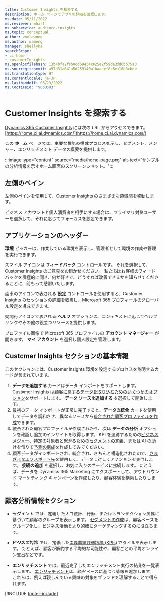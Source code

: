 ```yaml
---
title: Customer Insights を探索する
description: ホーム ページでアプリの詳細を確認します。
ms.date: 05/11/2022
ms.reviewer: mhart
ms.subservice: audience-insights
ms.topic: conceptual
author: wmelewong
ms.author: wameng
manager: shellyha
searchScope:
- ci-home
- customerInsights
ms.openlocfilehash: 13b4bfa2f0b0cd69454c025e2f59de3dd6bb75a3
ms.sourcegitcommit: a97d31a647a5d259140a1baaeef8c6ea10b8cbde
ms.translationtype: HT
ms.contentlocale: ja-JP
ms.lasthandoff: 06/29/2022
ms.locfileid: "9053303"
---
```

# <a name="explore-customer-insights"></a>Customer Insights を探索する

[Dynamics 365 Customer Insights](https://home.ci.ai.dynamics.com/) には次の URL からアクセスできます。[https://home.ci.ai.dynamics.com/](https://home.ci.ai.dynamics.com/)

この **ホーム** ページでは、主要な機能の構成プロセスを示し、セグメント、メジャー、エンリッチメント データの概要を提供します。

:::image type="content" source="media/home-page.png" alt-text="サンプルの分析情報を示すホーム画面のスクリーンショット。":::

## <a name="left-side-pane"></a>左側のペイン

左側のペインを使用して、Customer Insights のさまざまな領域間を移動します。

ビジネス アカウントと個人消費者を相手にする場合は、プライマリ対象ユーザーを選択して、それに応じてフォーカスを設定できます。

## <a name="application-header"></a>アプリケーションのヘッダー

**環境** ピッカーは、作業している環境を表示し、管理者として環境の作成や管理を実行できます。

スマイル アイコンは **フィードバック** コントロールです。 それを選択して、Customer Insights のご意見をお聞かせください。 私たちはお客様のフィードバックを積極的に聞き、何が好きで、どうすれば改善できるかを知らせてくださることに、前もって感謝いたします。

歯車のアイコンで表される **設定** コントロールを使用すると、Customer Insights のセッションの詳細を収集し、Microsoft 365 プロフィールのグローバル設定を構成できます。

疑問符アイコンで表される **ヘルプ** オプションは、コンテキストに応じたヘルプ リンクやその他の役立つリソースを提供します。

プロファイル画像で Microsoft 365 プロファイルの **アカウント マネージャー** が開きます。 **マイ アカウント** を選択し個人設定を管理します。

## <a name="getting-started-with-customer-insights-section"></a>Customer Insights セクションの基本情報

このセクションには、Customer Insights 環境を設定するプロセスを説明するカードが含まれています。

1. **データを追加する** カードはデータ インポートをサポートします。 Customer Insights は[顧客に関するデータを取り込むためのいくつかのオプション](data-sources.md)をサポートします。 **データ ソースを追加する** を選択して開始します。
1. 最初のデータ インポートが正常に完了すると、**データの統合** カードを使用してデータを調和させ、異なるソースから[統合された顧客プロファイルを作成](data-unification.md)できます。 
1. 統合された顧客プロファイルが作成されたら、次は **データの分析** オプションを確認し追加のインサイトを取得します。 KPI を追跡するための[ビジネス メジャー](measures.md)、特定の対象者と繋がるための[セグメントの定義](segments.md)、または AI の助けを借りて[予測の構成](predictions-overview.md)を作成してみてください。
1. 顧客データがインポートされ、統合され、きちんと構造化されたので、[さまざまなエクスポート先](export-destinations.md)を使用して、データに対してアクションを実行します。 **接続の追加** を選択し、お気に入りのサービスに接続します。 たとえば、データを Dynamics 365 Marketing にエクスポートして、アウトバウンド マーケティング キャンペーンを作成したり、顧客体験を構築したりします。 

## <a name="your-customer-insights-section"></a>顧客分析情報セクション

- **セグメント** では、定義した人口統計、行動、またはトランザクション属性に基づいて顧客のグループを表示します。 [セグメントの作成](segments.md)は、顧客ベースをグループ化し、ビジネス活動をより的確にターゲティングするのに役立ちます。

- **ビジネス対策** では、定義した[主要業績評価指標 (KPIs)](measures.md) でタイルを表示します。 たとえば、顧客が解約する平均的な可能性や、顧客ごとの平均オンライン支出などです。

- **エンリッチメント** では、最近完了したエンリッチメント実行の結果を一覧表示します。 [エンリッチメント](enrichment-hub.md)は、顧客ベースに基づく情報を追加します。 これらは、例えば親しんでいる興味の対象をブランドを理解することで得られます。


[!INCLUDE [footer-include](includes/footer-banner.md)]
